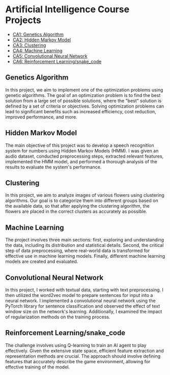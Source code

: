# Artificial Intelligence Course Projects

- [CA1: Genetics Algorithm](#genetics-algorithm)
- [CA2: Hidden Markov Model](#hidden-markov-model)
- [CA3: Clustering](#clustering)
- [CA4: Machine Learning](#machine-learning)
- [CA5: Convolutional Neural Network](#convolutional-neural-network)
- [CA6: Reinforcement Learning/snake_code](#reinforcement-learningsnake_code)

## Genetics Algorithm
In this project, we aim to implement one of the optimization problems using genetic algorithms. The goal of an optimization problem is to find the best solution from a large set of possible solutions, where the "best" solution is defined by a set of criteria or objectives. Solving optimization problems can lead to significant benefits such as increased efficiency, cost reduction, improved performance, and more.

## Hidden Markov Model
The main objective of this project was to develop a speech recognition system for numbers using Hidden Markov Models (HMM). I was given an audio dataset, conducted preprocessing steps, extracted relevant features, implemented the HMM model, and performed a thorough analysis of the results to evaluate the system's performance.

## Clustering
In this project, we aim to analyze images of various flowers using clustering algorithms. Our goal is to categorize them into different groups based on the available data, so that after applying the clustering algorithm, the flowers are placed in the correct clusters as accurately as possible.

## Machine Learning
The project involves three main sections: first, exploring and understanding the data, including its distribution and statistical details. Second, the critical step of data preprocessing, where real-world data is transformed for effective use in machine learning models. Finally, different machine learning models are created and evaluated.

## Convolutional Neural Network
In this project, I worked with textual data, starting with text preprocessing. I then utilized the word2vec model to prepare sentences for input into a neural network. I implemented a convolutional neural network using the PyTorch library for sentence classification and observed the effect of text window size on the network's learning. Additionally, I examined the impact of regularization methods on the training process.

## Reinforcement Learning/snake_code
The challenge involves using Q-learning to train an AI agent to play effectively. Given the extensive state space, efficient feature extraction and representation methods are crucial. The approach should involve defining features that accurately describe the game environment, allowing for effective training of the model.

